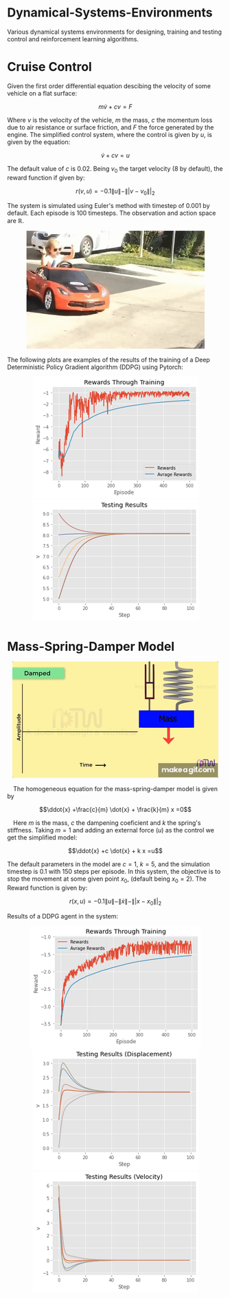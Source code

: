 # Dynamical-Systems-Environments

  Various dynamical systems environments for designing, training and testing control and reinforcement learning algorithms.

# Cruise Control

  Given the first order differential equation descibing the velocity of some vehicle on a flat surface:

   $$m\dot{v}+cv=F$$

  Where $v$ is the velocity of the vehicle, $m$ the mass, $c$ the momentum loss due to air resistance or surface friction, and $F$ the force generated by the engine. The simplified control system, where the control is given by $u$, is given by the equation:

  $$\dot{v}+cv=u$$

  The default value of $c$ is 0.02. Being $v_0$ the target velocity (8 by default), the reward function if given by:

  $$r(v,u) = -0.1\|u\| - \||v-v_0\||_2$$

  The system is simulated using Euler's method with timestep of 0.001 by default. Each episode is 100 timesteps. The observation and action space are $\mathbb{R}$.

<p align="center">
  <img src="images/cargif.gif" alt="animated" />
</p>

  The following plots are examples of the results of the training of a Deep Deterministic Policy Gradient algorithm (DDPG) using Pytorch:

<p align="center">
  <img src="images/Rewards_Cruise_Control_2.png" />
  <img src="images/test_Cruise_Control_2.png"  />
</p>

# Mass-Spring-Damper Model

<p align="center">
  <img src="images/Mass_Spring_Damper_System_2.gif" alt="animated"/>
</p>

 The homogeneous equation for the mass-spring-damper model is given by   
  
  $$\ddot{x} +\frac{c}{m} \dot{x} + \frac{k}{m} x =0$$
  
 
 Here $m$ is the mass, $c$ the dampening coeficient and $k$ the spring's stiffness. Taking $m=1$ and adding an external force $(u)$ as the control we get the simplified model: 
  
  $$\ddot{x} +c \dot{x} + k x =u$$

  The default parameters in the model are $c=1$, $k=5$, and the simulation timestep is $0.1$ with 150 steps per episode. In this system, the objective is to stop the movement at some given point $x_0$, (default being $x_0=2$). The Reward function is given by:

  $$r(x,u) = -0.1\|u\| - \| \dot{x} \| - \||x-x_0\||_2 $$

  Results of a DDPG agent in the system:

  <p align="center">
  <img src="images/Rewards_Mass_Spring_Damper.png" />
  <img src="images/Results_Displacement_Mass_Spring_Damper.png"  />
  <img src="images/Results_Velocity_Mass_Spring_Damper.png"  />
</p>

 

